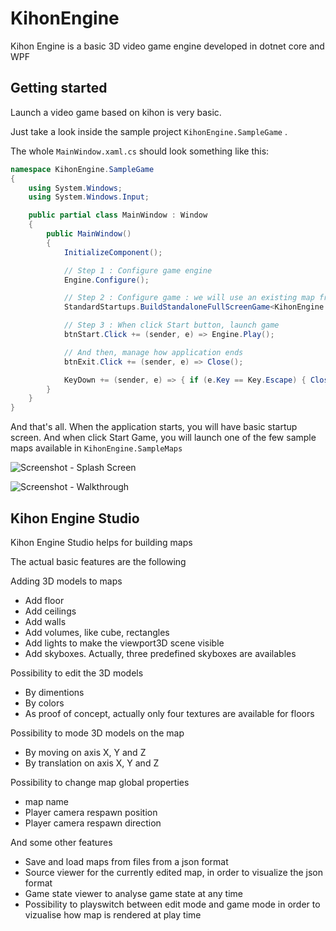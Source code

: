 # KihonEngine
 
Kihon Engine is a basic 3D video game engine developed in dotnet core and WPF

## Getting started

Launch a video game based on kihon is very basic.

Just take a look inside the sample project `KihonEngine.SampleGame` . 

The whole `MainWindow.xaml.cs` should look something like this:

```csharp
namespace KihonEngine.SampleGame
{
    using System.Windows;
    using System.Windows.Input;

    public partial class MainWindow : Window
    {
        public MainWindow()
        {
            InitializeComponent();

            // Step 1 : Configure game engine
            Engine.Configure();

            // Step 2 : Configure game : we will use an existing map from KihonEngine.SampleMaps
            StandardStartups.BuildStandaloneFullScreenGame<KihonEngine.SampleMaps.DarkCastleMapBuilder>();

            // Step 3 : When click Start button, launch game
            btnStart.Click += (sender, e) => Engine.Play();

            // And then, manage how application ends
            btnExit.Click += (sender, e) => Close();

            KeyDown += (sender, e) => { if (e.Key == Key.Escape) { Close(); } };
        }
    }
}
```

And that's all. When the application starts, you will have basic startup screen. And when click Start Game, you will launch one of the few sample maps available in `KihonEngine.SampleMaps`

![Screenshot - Splash Screen](https://raw.github.com/nico65535/kihonengine/master/doc/kihonEngine-sampleGame-splashScreen-01.png)

![Screenshot - Walkthrough](https://raw.github.com/nico65535/kihonengine/master/doc/kihonEngine-sampleGame-walkthrough-01.png)


## Kihon Engine Studio

Kihon Engine Studio helps for building maps

The actual basic features are the following

Adding 3D models to maps
* Add floor
* Add ceilings
* Add walls
* Add volumes, like cube, rectangles
* Add lights to make the viewport3D scene visible
* Add skyboxes. Actually, three predefined skyboxes are availables

Possibility to edit the 3D models
* By dimentions
* By colors
* As proof of concept, actually only four textures are available for floors

Possibility to mode 3D models on the map
* By moving on axis X, Y and Z
* By translation on axis X, Y and Z

Possibility to change map global properties
* map name
* Player camera respawn position
* Player camera respawn direction

And some other features 
* Save and load maps from files from a json format
* Source viewer for the currently edited map, in order to visualize the json format
* Game state viewer to analyse game state at any time
* Possibility to playswitch between edit mode and game mode in order to vizualise how map is rendered at play time

